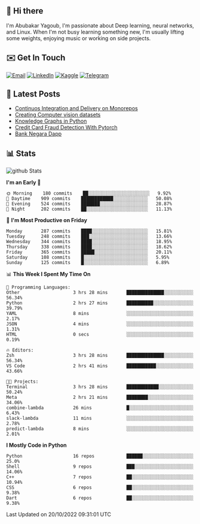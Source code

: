 ## 👋 Hi there

I'm Abubakar Yagoub, I'm passionate about Deep learning, neural networks, and
Linux. When I'm not busy learning something new, I'm usually lifting some
weights, enjoying music or working on side projects.

## ✉️ Get In Touch

[![Email](https://img.shields.io/badge/Email-f1f1f1?style=for-the-badge&logo=gmail&logoColor=0f111a)](mailto:git@blacksuan19.dev)
[![LinkedIn](https://img.shields.io/badge/LinkedIn-0077B5?style=for-the-badge&logo=linkedin&logoColor=white)](https://www.linkedin.com/in/blacksuan19/)
[![Kaggle](https://img.shields.io/badge/Kaggle-5acfff?style=for-the-badge&logo=kaggle&logoColor=white)](http://kaggle.com/abubakaryagob/)
[![Telegram](https://img.shields.io/badge/Telegram-2CA5E0?style=for-the-badge&logo=telegram&logoColor=white)](https://t.me/blacksuan19)

## 📩 Latest Posts

<!-- BLOG-POST-LIST:START -->
- [Continuos Integration and Delivery on Monorepos](https://www.blacksuan19.dev/blog/github-actions-monorepos/)
- [Creating Computer vision datasets](https://www.blacksuan19.dev/blog/creating-datasets/)
- [Knowledge Graphs in Python](https://www.blacksuan19.dev/projects/Knowledge_Graphs/)
- [Credit Card Fraud Detection With Pytorch](https://www.blacksuan19.dev/projects/credit-card-fraud-detection-with-pytorch/)
- [Bank Negara Dapp](https://www.blacksuan19.dev/projects/bank-negara/)
<!-- BLOG-POST-LIST:END -->

## 📊 Stats

![github Stats](https://github-readme-stats.vercel.app/api?username=blacksuan19&theme=github_dark&show_icons=true&count_private=true&custom_title=Github%20Stats&hide_border=true)

<!--START_SECTION:waka-->
**I'm an Early 🐤** 

```text
🌞 Morning    180 commits    ██░░░░░░░░░░░░░░░░░░░░░░░   9.92% 
🌆 Daytime    909 commits    ████████████░░░░░░░░░░░░░   50.08% 
🌃 Evening    524 commits    ███████░░░░░░░░░░░░░░░░░░   28.87% 
🌙 Night      202 commits    ██░░░░░░░░░░░░░░░░░░░░░░░   11.13%

```
📅 **I'm Most Productive on Friday** 

```text
Monday       287 commits    ████░░░░░░░░░░░░░░░░░░░░░   15.81% 
Tuesday      248 commits    ███░░░░░░░░░░░░░░░░░░░░░░   13.66% 
Wednesday    344 commits    ████░░░░░░░░░░░░░░░░░░░░░   18.95% 
Thursday     338 commits    ████░░░░░░░░░░░░░░░░░░░░░   18.62% 
Friday       365 commits    █████░░░░░░░░░░░░░░░░░░░░   20.11% 
Saturday     108 commits    █░░░░░░░░░░░░░░░░░░░░░░░░   5.95% 
Sunday       125 commits    █░░░░░░░░░░░░░░░░░░░░░░░░   6.89%

```


📊 **This Week I Spent My Time On** 

```text
💬 Programming Languages: 
Other                    3 hrs 28 mins       ██████████████░░░░░░░░░░░   56.34% 
Python                   2 hrs 27 mins       ██████████░░░░░░░░░░░░░░░   39.79% 
YAML                     8 mins              ░░░░░░░░░░░░░░░░░░░░░░░░░   2.17% 
JSON                     4 mins              ░░░░░░░░░░░░░░░░░░░░░░░░░   1.31% 
HTML                     0 secs              ░░░░░░░░░░░░░░░░░░░░░░░░░   0.19%

🔥 Editors: 
Zsh                      3 hrs 28 mins       ██████████████░░░░░░░░░░░   56.34% 
VS Code                  2 hrs 41 mins       ███████████░░░░░░░░░░░░░░   43.66%

🐱‍💻 Projects: 
Terminal                 3 hrs 28 mins       ████████████░░░░░░░░░░░░░   50.24% 
Meta                     2 hrs 21 mins       ████████░░░░░░░░░░░░░░░░░   34.06% 
combine-lambda           26 mins             █░░░░░░░░░░░░░░░░░░░░░░░░   6.43% 
slack-lambda             11 mins             ░░░░░░░░░░░░░░░░░░░░░░░░░   2.78% 
predict-lambda           8 mins              ░░░░░░░░░░░░░░░░░░░░░░░░░   2.01%

```

**I Mostly Code in Python** 

```text
Python                   16 repos            ██████░░░░░░░░░░░░░░░░░░░   25.0% 
Shell                    9 repos             ███░░░░░░░░░░░░░░░░░░░░░░   14.06% 
C++                      7 repos             ██░░░░░░░░░░░░░░░░░░░░░░░   10.94% 
CSS                      6 repos             ██░░░░░░░░░░░░░░░░░░░░░░░   9.38% 
Dart                     6 repos             ██░░░░░░░░░░░░░░░░░░░░░░░   9.38%

```



 Last Updated on 20/10/2022 09:31:01 UTC
<!--END_SECTION:waka-->
